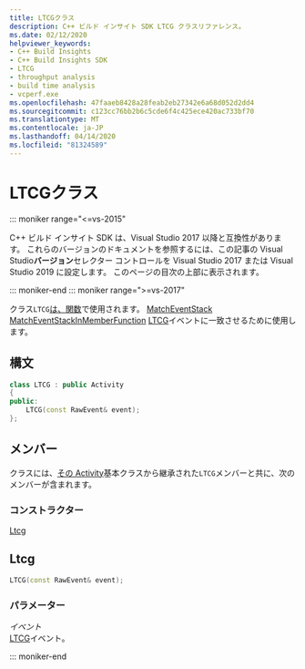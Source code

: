 ```yaml
---
title: LTCGクラス
description: C++ ビルド インサイト SDK LTCG クラスリファレンス。
ms.date: 02/12/2020
helpviewer_keywords:
- C++ Build Insights
- C++ Build Insights SDK
- LTCG
- throughput analysis
- build time analysis
- vcperf.exe
ms.openlocfilehash: 47faaeb8428a28feab2eb27342e6a68d052d2dd4
ms.sourcegitcommit: c123cc76bb2b6c5cde6f4c425ece420ac733bf70
ms.translationtype: MT
ms.contentlocale: ja-JP
ms.lasthandoff: 04/14/2020
ms.locfileid: "81324589"
---
```

# <a name="ltcg-class"></a>LTCGクラス

::: moniker range="<=vs-2015"

C++ ビルド インサイト SDK は、Visual Studio 2017 以降と互換性があります。 これらのバージョンのドキュメントを参照するには、この記事の Visual Studio**バージョン**セレクター コントロールを Visual Studio 2017 または Visual Studio 2019 に設定します。 このページの目次の上部に表示されます。

::: moniker-end
::: moniker range=">=vs-2017"

クラス`LTCG`[は、](../functions/match-event-in-member-function.md)[関数](../functions/match-event.md)で使用されます。 [MatchEventStack](../functions/match-event-stack.md) [MatchEventStackInMemberFunction](../functions/match-event-stack-in-member-function.md) [LTCG](../event-table.md#ltcg)イベントに一致させるために使用します。

## <a name="syntax"></a>構文

```cpp
class LTCG : public Activity
{
public:
    LTCG(const RawEvent& event);
};
```

## <a name="members"></a>メンバー

クラスには、[その Activity](activity.md)基本クラスから継承された`LTCG`メンバーと共に、次のメンバーが含まれます。

### <a name="constructors"></a>コンストラクター

[Ltcg](#ltcg)

## <a name="ltcg"></a><a name="ltcg"></a>Ltcg

```cpp
LTCG(const RawEvent& event);
```

### <a name="parameters"></a>パラメーター

*イベント*\
[LTCG](../event-table.md#ltcg)イベント。

::: moniker-end
